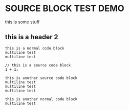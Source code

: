 # SOURCE BLOCK TEST DEMO
this is some stuff

## this is a header 2

```
this is a normal code block
multiline test
multiline test
```

```source
// this is a source code block
1 + 1;
```

```source
this is another source code block
multiline test
multiline test
multiline test
```

```
this is another normal code block
multiline test
```
